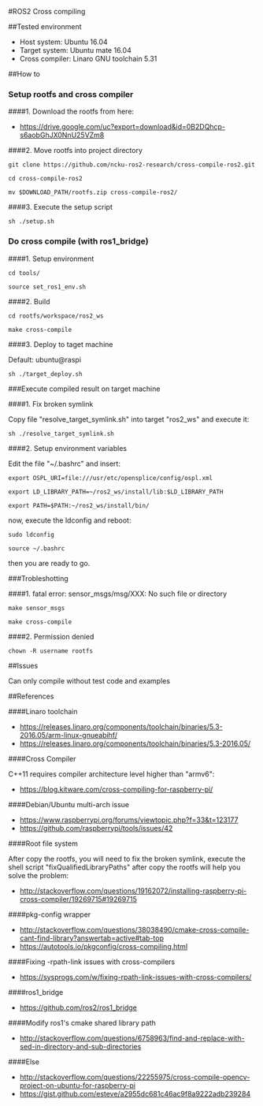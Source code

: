 #ROS2 Cross compiling

##Tested environment
* Host system: Ubuntu 16.04
* Target system: Ubuntu mate 16.04
* Cross compiler: Linaro GNU toolchain 5.31

##How to

### Setup rootfs and cross compiler

####1. Download the rootfs from here:

* https://drive.google.com/uc?export=download&id=0B2DQhcp-s6aobGhJX0NnU25VZm8

####2. Move rootfs into project directory

```
git clone https://github.com/ncku-ros2-research/cross-compile-ros2.git

cd cross-compile-ros2

mv $DOWNLOAD_PATH/rootfs.zip cross-compile-ros2/
```

####3. Execute the setup script

```
sh ./setup.sh
```

### Do cross compile (with ros1_bridge)

####1. Setup environment

```
cd tools/

source set_ros1_env.sh
```

####2. Build 

```
cd rootfs/workspace/ros2_ws

make cross-compile
```

####3. Deploy to taget machine

Default: ubuntu@raspi

```
sh ./target_deploy.sh
```

###Execute compiled result on target machine

####1. Fix broken symlink

Copy file "resolve_target_symlink.sh" into target "ros2_ws" and execute it:

```
sh ./resolve_target_symlink.sh
```

####2. Setup environment variables

Edit the file "~/.bashrc" and insert:

```
export OSPL_URI=file:///usr/etc/opensplice/config/ospl.xml

export LD_LIBRARY_PATH=~/ros2_ws/install/lib:$LD_LIBRARY_PATH

export PATH=$PATH:~/ros2_ws/install/bin/
```

now, execute the ldconfig and reboot:

```
sudo ldconfig

source ~/.bashrc
```

then you are ready to go.

###Trobleshotting

####1. fatal error: sensor_msgs/msg/XXX: No such file or directory

```
make sensor_msgs

make cross-compile
```

####2. Permission denied

```
chown -R username rootfs
```

##Issues

Can only compile without test code and examples

##References

####Linaro toolchain

* https://releases.linaro.org/components/toolchain/binaries/5.3-2016.05/arm-linux-gnueabihf/
* https://releases.linaro.org/components/toolchain/binaries/5.3-2016.05/

####Cross Compiler

C++11 requires compiler architecture level higher than "armv6":

* https://blog.kitware.com/cross-compiling-for-raspberry-pi/

####Debian/Ubuntu multi-arch issue

* https://www.raspberrypi.org/forums/viewtopic.php?f=33&t=123177
* https://github.com/raspberrypi/tools/issues/42

####Root file system

After copy the rootfs, you will need to fix the broken symlink, execute the shell script "fixQualifiedLibraryPaths" after copy the rootfs will help you solve the problem:

* http://stackoverflow.com/questions/19162072/installing-raspberry-pi-cross-compiler/19269715#19269715

####pkg-config wrapper

* http://stackoverflow.com/questions/38038490/cmake-cross-compile-cant-find-library?answertab=active#tab-top 
* https://autotools.io/pkgconfig/cross-compiling.html

####Fixing -rpath-link issues with cross-compilers

* https://sysprogs.com/w/fixing-rpath-link-issues-with-cross-compilers/

####ros1_bridge

* https://github.com/ros2/ros1_bridge

####Modify ros1's cmake shared library path

* http://stackoverflow.com/questions/6758963/find-and-replace-with-sed-in-directory-and-sub-directories

####Else

* http://stackoverflow.com/questions/22255975/cross-compile-opencv-project-on-ubuntu-for-raspberry-pi
* https://gist.github.com/esteve/a2955dc681c46ac9f8a9222adb239284
